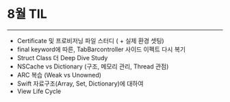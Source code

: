 # 8월 TIL
***

* Certificate 및 프로비저닝 파일 스터디 ( + 실제 환경 셋팅)
* final keyword에 따른, TabBarcontroller 사이드 이펙트 다시 복기
* Struct Class 더 Deep Dive Study
* NSCache vs Dictionary (구조, 메모리 관리, Thread 관점)
* ARC 복습 (Weak vs Unowned)
* Swift 자료구조(Array, Set, Dictionary)에 대하여
* View Life Cycle

